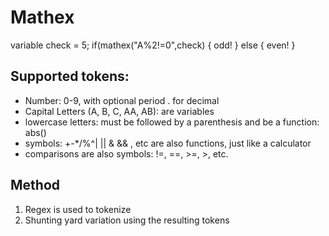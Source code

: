 # Mathex

variable check = 5;
if(mathex("A%2!=0",check) {
    odd!
} else {
    even!
}

## Supported tokens:
- Number: 0-9, with optional period . for decimal
- Capital Letters (A, B, C, AA, AB): are variables
- lowercase letters: must be followed by a parenthesis and be a function: abs()
- symbols: +-*/%^| || & && , etc are also functions, just like a calculator
- comparisons are also symbols: !=, ==, >=, >, etc.

## Method

1. Regex is used to tokenize
2. Shunting yard variation using the resulting tokens
